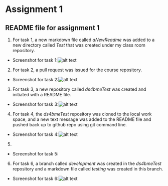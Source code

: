# Assignment 1
## README file for assignment 1
1. For task 1, a new markdown file called *aNewReadme* was added to a new directory called *Test* that was created under my class room repository.
+ Screenshot for task 1:![alt text](https://github.com/ds4ph-bme/assignment1-zou2/blob/main/Test/Step1.PNG)

2. For task 2, a pull request was issued for the course repository.
+ Screenshot for task 2:![alt text](https://github.com/ds4ph-bme/assignment1-zou2/blob/main/Test/Step2.PNG)

3. For task 3, a new repository called *ds4bmeTest* was created and initiated with a README file.
+ Screenshot for task 3:![alt text](https://github.com/ds4ph-bme/assignment1-zou2/blob/main/Test/Step3.PNG)

4. For task 4, the *ds4bmeTest* repository was cloned to the local work space, and a new text message was added to the README file and pushed back up to github repo using git command line.
+ Screenshot for task 4:![alt text](https://github.com/ds4ph-bme/assignment1-zou2/blob/main/Test/Step4.PNG)

5. 
+ Screenshot for task 5:

6. For task 6, a branch called *development* was created in the *ds4bmeTest* repository and a markdown file called *testing* was created in this branch.
+ Screenshot for task 6:![alt text](https://github.com/ds4ph-bme/assignment1-zou2/blob/main/Test/Step6.PNG)

